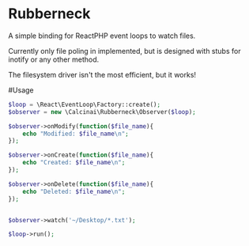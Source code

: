 # Rubberneck
A simple binding for ReactPHP event loops to watch files.

Currently only file poling in implemented, but is designed with stubs for inotify or any other method.

The filesystem driver isn't the most efficient, but it works!

#Usage

```php
$loop = \React\EventLoop\Factory::create();
$observer = new \Calcinai\Rubberneck\Observer($loop);

$observer->onModify(function($file_name){
    echo "Modified: $file_name\n";
});

$observer->onCreate(function($file_name){
    echo "Created: $file_name\n";
});

$observer->onDelete(function($file_name){
    echo "Deleted: $file_name\n";
});


$observer->watch('~/Desktop/*.txt');

$loop->run();
```
